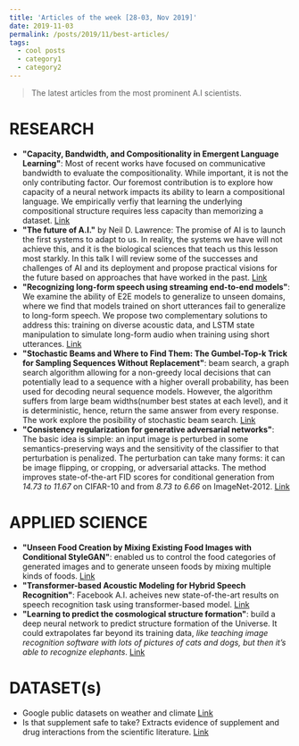 ```yaml
---
title: 'Articles of the week [28-03, Nov 2019]'
date: 2019-11-03
permalink: /posts/2019/11/best-articles/
tags:
  - cool posts
  - category1
  - category2
---
```


> The latest articles from the most prominent A.I scientists.


RESEARCH
========

* **"Capacity, Bandwidth, and Compositionality in Emergent Language Learning"**:
Most of recent works have focused on communicative bandwidth to evaluate the compositionality. While important, it is
not the only contributing factor. Our foremost contribution is to explore how capacity of a neural network impacts its
ability to learn a compositional language. We empirically verfiy that learning the underlying compositional structure requires less capacity than memorizing a dataset.
[Link](https://arxiv.org/pdf/1910.11424.pdf)
* **"The future of A.I."** by Neil D. Lawrence: The promise of AI is to launch the first systems to adapt to us. In reality, the systems we have will not achieve this, and it is the biological sciences that teach us this lesson most starkly. In this talk I will review some of the successes and challenges of AI and its deployment and propose practical visions for the future based on approaches that have worked in the past.
[Link](http://inverseprobability.com/talks/health/the-future-of-ai.html)
* **"Recognizing long-form speech using streaming end-to-end models"**: We examine the ability of E2E models to generalize to unseen domains, where we find that models trained on short utterances fail to generalize to long-form speech. We propose
two complementary solutions to address this: training on diverse acoustic data, and LSTM state manipulation to simulate long-form audio when training using short utterances.
[Link](https://arxiv.org/pdf/1910.11455.pdf)
* **"Stochastic Beams and Where to Find Them: The Gumbel-Top-k Trick for Sampling Sequences Without Replacement"**: beam search, a graph search algorithm allowing for a non-greedy local decisions that can potentially lead to a sequence with a higher overall probability, has been used for decoding neural sequence models. However, the algorithm suffers from large beam widths(number best states at each level), and it is deterministic, hence, return the same answer from every response. The work explore the posibility of stochastic beam search.
[Link](https://pdfs.semanticscholar.org/651f/a1f2296fd58e19587d15f39cea61ab0f6b42.pdf)
* **"Consistency regularization for generative adversarial networks"**: The basic idea is simple: an input image is perturbed in some semantics-preserving ways and the sensitivity of the classifier to that perturbation is penalized. The perturbation can take many forms: it can be image flipping, or cropping, or adversarial attacks. The method improves state-of-the-art FID scores for conditional generation from _14.73 to 11.67_ on CIFAR-10 and from _8.73 to 6.66_ on ImageNet-2012.
[Link](https://arxiv.org/pdf/1910.12027.pdf)

APPLIED SCIENCE
===============

* **"Unseen Food Creation by Mixing Existing Food Images with Conditional StyleGAN"**: enabled us to control the food categories of generated images and to generate unseen foods by mixing multiple kinds of foods.
[Link](https://dl.acm.org/citation.cfm?id=3347448.3357166)
* **"Transformer-based Acoustic Modeling for Hybrid Speech Recognition"**: Facebook A.I. acheives new state-of-the-art results on speech recognition task using transformer-based model.
[Link](https://arxiv.org/pdf/1910.09799)
* **"Learning to predict the cosmological structure formation"**: build a deep neural network to predict structure formation of the Universe. It could extrapolates far beyond its training data, _like teaching image recognition software with lots of pictures of cats and dogs, but then it’s able to recognize elephants_.
[Link](https://www.pnas.org/content/pnas/early/2019/06/21/1821458116.full.pdf)

DATASET(s)
=========

* Google public datasets on weather and climate
[Link](https://cloud.google.com/public-datasets/weather)
* Is that supplement safe to take? Extracts evidence of supplement and drug interactions from the scientific literature.
[Link](https://supp.ai/)
